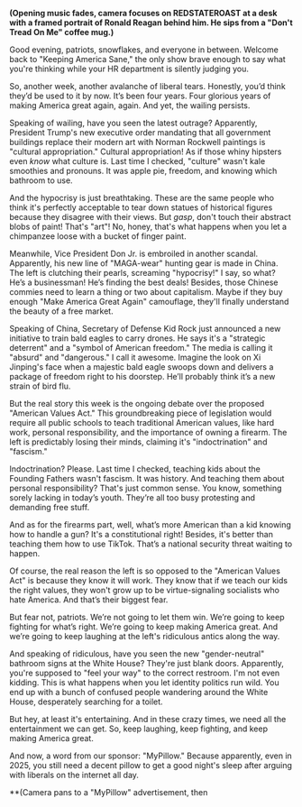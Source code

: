 **(Opening music fades, camera focuses on REDSTATEROAST at a desk with a framed portrait of Ronald Reagan behind him. He sips from a "Don't Tread On Me" coffee mug.)**

Good evening, patriots, snowflakes, and everyone in between. Welcome back to "Keeping America Sane," the only show brave enough to say what you're thinking while your HR department is silently judging you.

So, another week, another avalanche of liberal tears. Honestly, you’d think they’d be used to it by now. It’s been four years. Four glorious years of making America great again, again. And yet, the wailing persists.

Speaking of wailing, have you seen the latest outrage? Apparently, President Trump's new executive order mandating that all government buildings replace their modern art with Norman Rockwell paintings is "cultural appropriation." Cultural appropriation! As if those whiny hipsters even *know* what culture is. Last time I checked, "culture" wasn't kale smoothies and pronouns. It was apple pie, freedom, and knowing which bathroom to use.

And the hypocrisy is just breathtaking. These are the same people who think it's perfectly acceptable to tear down statues of historical figures because they disagree with their views. But *gasp*, don't touch their abstract blobs of paint! That's "art"! No, honey, that's what happens when you let a chimpanzee loose with a bucket of finger paint.

Meanwhile, Vice President Don Jr. is embroiled in another scandal. Apparently, his new line of "MAGA-wear" hunting gear is made in China. The left is clutching their pearls, screaming "hypocrisy!" I say, so what? He’s a businessman! He’s finding the best deals! Besides, those Chinese commies need to learn a thing or two about capitalism. Maybe if they buy enough "Make America Great Again" camouflage, they'll finally understand the beauty of a free market.

Speaking of China, Secretary of Defense Kid Rock just announced a new initiative to train bald eagles to carry drones. He says it's a "strategic deterrent" and a "symbol of American freedom." The media is calling it "absurd" and "dangerous." I call it awesome. Imagine the look on Xi Jinping's face when a majestic bald eagle swoops down and delivers a package of freedom right to his doorstep. He’ll probably think it’s a new strain of bird flu.

But the real story this week is the ongoing debate over the proposed "American Values Act." This groundbreaking piece of legislation would require all public schools to teach traditional American values, like hard work, personal responsibility, and the importance of owning a firearm. The left is predictably losing their minds, claiming it's "indoctrination" and "fascism."

Indoctrination? Please. Last time I checked, teaching kids about the Founding Fathers wasn't fascism. It was history. And teaching them about personal responsibility? That's just common sense. You know, something sorely lacking in today’s youth. They’re all too busy protesting and demanding free stuff.

And as for the firearms part, well, what’s more American than a kid knowing how to handle a gun? It's a constitutional right! Besides, it's better than teaching them how to use TikTok. That’s a national security threat waiting to happen.

Of course, the real reason the left is so opposed to the "American Values Act" is because they know it will work. They know that if we teach our kids the right values, they won't grow up to be virtue-signaling socialists who hate America. And that’s their biggest fear.

But fear not, patriots. We’re not going to let them win. We’re going to keep fighting for what’s right. We’re going to keep making America great. And we’re going to keep laughing at the left's ridiculous antics along the way.

And speaking of ridiculous, have you seen the new "gender-neutral" bathroom signs at the White House? They're just blank doors. Apparently, you're supposed to "feel your way" to the correct restroom. I'm not even kidding. This is what happens when you let identity politics run wild. You end up with a bunch of confused people wandering around the White House, desperately searching for a toilet.

But hey, at least it's entertaining. And in these crazy times, we need all the entertainment we can get. So, keep laughing, keep fighting, and keep making America great.

And now, a word from our sponsor: "MyPillow." Because apparently, even in 2025, you still need a decent pillow to get a good night's sleep after arguing with liberals on the internet all day.

**(Camera pans to a "MyPillow" advertisement, then